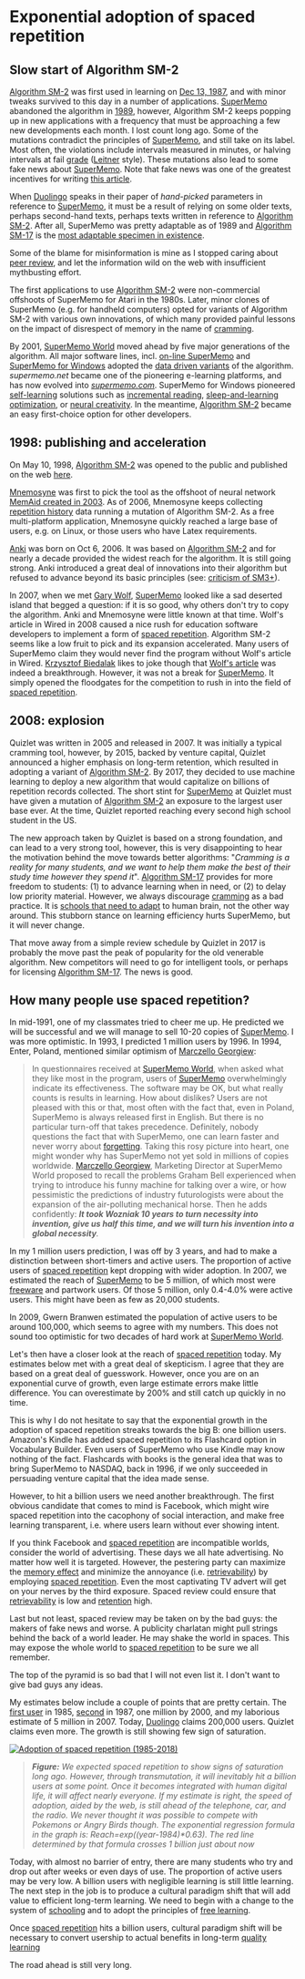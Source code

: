 # Exponential adoption of spaced repetition

## Slow start of Algorithm SM-2

[Algorithm SM-2](https://supermemo.guru/wiki/Algorithm_SM-2) was first used in learning on [Dec 13, 1987](https://supermemo.guru/wiki/SuperMemo_1.0_for_DOS_(1987)), and with minor tweaks survived to this day in a number of applications. [SuperMemo](https://supermemo.guru/wiki/SuperMemo) abandoned the algorithm in [1989](https://supermemo.guru/wiki/First_adaptable_spaced_repetition_algorithm:_Algorithm_SM-4), however, Algorithm SM-2 keeps popping up in new applications with a frequency that must be approaching a few new developments each month. I lost count long ago. Some of the mutations contradict the principles of [SuperMemo](https://supermemo.guru/wiki/SuperMemo), and still take on its label. Most often, the violations include intervals measured in minutes, or halving intervals at fail [grade](https://supermemo.guru/wiki/Grade) ([Leitner](https://supermemo.guru/wiki/Leitner_system) style). These mutations also lead to some fake news about [SuperMemo](https://supermemo.guru/wiki/SuperMemo). Note that fake news was one of the greatest incentives for writing [this article](https://supermemo.guru/wiki/History_of_spaced_repetition).

When [Duolingo](https://supermemo.guru/wiki/Duolingo) speaks in their paper of *hand-picked* parameters in reference to [SuperMemo](https://supermemo.guru/wiki/SuperMemo), it must be a result of relying on some older texts, perhaps second-hand texts, perhaps texts written in reference to [Algorithm SM-2](https://supermemo.guru/wiki/Algorithm_SM-2). After all, SuperMemo was pretty adaptable as of 1989 and [Algorithm SM-17](https://supermemo.guru/wiki/Algorithm_SM-17) is the [most adaptable specimen in existence](https://supermemo.guru/wiki/Universal_metric_for_cross-comparison_of_spaced_repetition_algorithms).

Some of the blame for misinformation is mine as I stopped caring about [peer review](https://supermemo.guru/wiki/Peer_review), and let the information wild on the web with insufficient mythbusting effort.

The first applications to use [Algorithm SM-2](https://supermemo.guru/wiki/Algorithm_SM-2) were non-commercial offshoots of SuperMemo for Atari in the 1980s. Later, minor clones of SuperMemo (e.g. for handheld computers) opted for variants of Algorithm SM-2 with various own innovations, of which many provided painful lessons on the impact of disrespect of memory in the name of [cramming](https://supermemo.guru/wiki/Cramming).

By 2001, [SuperMemo World](https://supermemo.guru/wiki/SuperMemo_World) moved ahead by five major generations of the algorithm. All major software lines, incl. [on-line SuperMemo](https://supermemo.guru/wiki/SuperMemo.com) and [SuperMemo for Windows](https://supermemo.guru/wiki/SuperMemo_for_Windows) adopted the [data driven variants](https://supermemo.guru/wiki/First_data-driven_spaced_repetition_algorithm:_Algorithm_SM-8) of the algorithm. *supermemo.net* became one of the pioneering e-learning platforms, and has now evolved into [*supermemo.com*](https://supermemo.com/). SuperMemo for Windows pioneered [self-learning](https://supermemo.guru/wiki/Self-learning) solutions such as [incremental reading](https://supermemo.guru/wiki/Incremental_reading), [sleep-and-learning optimization](https://supermemo.guru/wiki/SleepChart), or [neural creativity](https://supermemo.guru/wiki/Neural_creativity). In the meantime, [Algorithm SM-2](https://supermemo.guru/wiki/Algorithm_SM-2) became an easy first-choice option for other developers.

## 1998: publishing and acceleration

On May 10, 1998, [Algorithm SM-2](https://supermemo.guru/wiki/Algorithm_SM-2) was opened to the public and published on the web [here](https://www.supermemo.com/english/ol/sm2.htm).

[Mnemosyne](https://supermemo.guru/wiki/Mnemosyne) was first to pick the tool as the offshoot of neural network [MemAid created in 2003](https://supermemo.guru/wiki/Neural_networks_in_spaced_repetition#David_Calinski_and_FullRecall). As of 2006, Mnemosyne keeps collecting [repetition history](https://supermemo.guru/wiki/Repetition_history) data running a mutation of Algorithm SM-2. As a free multi-platform application, Mnemosyne quickly reached a large base of users, e.g. on Linux, or those users who have Latex requirements.

[Anki](https://supermemo.guru/wiki/Anki) was born on Oct 6, 2006. It was based on [Algorithm SM-2](https://supermemo.guru/wiki/Algorithm_SM-2) and for nearly a decade provided the widest reach for the algorithm. It is still going strong. Anki introduced a great deal of innovations into their algorithm but refused to advance beyond its basic principles (see: [criticism of SM3+](https://supermemo.guru/wiki/First_fast-converging_spaced_repetition_algorithm:_Algorithm_SM-5#Criticism_of_Algorithm_SM-5)).

In 2007, when we met [Gary Wolf](https://supermemo.guru/wiki/Gary_Wolf), [SuperMemo](https://supermemo.guru/wiki/SuperMemo) looked like a sad deserted island that begged a question: if it is so good, why others don't try to copy the algorithm. Anki and Mnemosyne were little known at that time. Wolf's article in Wired in 2008 caused a nice rush for education software developers to implement a form of [spaced repetition](https://supermemo.guru/wiki/Spaced_repetition). Algorithm SM-2 seems like a low fruit to pick and its expansion accelerated. Many users of SuperMemo claim they would never find the program without Wolf's article in Wired. [Krzysztof Biedalak](https://supermemo.guru/wiki/Krzysztof_Biedalak) likes to joke though that [Wolf's article](https://supermemo.guru/wiki/Gary_Wolf) was indeed a breakthrough. However, it was not a break for [SuperMemo](https://supermemo.guru/wiki/SuperMemo). It simply opened the floodgates for the competition to rush in into the field of [spaced repetition](https://supermemo.guru/wiki/Spaced_repetition).

## 2008: explosion

Quizlet was written in 2005 and released in 2007. It was initially a typical cramming tool, however, by 2015, backed by venture capital, Quizlet announced a higher emphasis on long-term retention, which resulted in adopting a variant of [Algorithm SM-2](https://supermemo.guru/wiki/Algorithm_SM-2). By 2017, they decided to use machine learning to deploy a new algorithm that would capitalize on billions of repetition records collected. The short stint for [SuperMemo](https://supermemo.guru/wiki/SuperMemo) at Quizlet must have given a mutation of [Algorithm SM-2](https://supermemo.guru/wiki/Algorithm_SM-2) an exposure to the largest user base ever. At the time, Quizlet reported reaching every second high school student in the US.

The new approach taken by Quizlet is based on a strong foundation, and can lead to a very strong tool, however, this is very disappointing to hear the motivation behind the move towards better algorithms: "*Cramming is a reality for many students, and we want to help them make the best of their study time however they spend it*". [Algorithm SM-17](https://supermemo.guru/wiki/Algorithm_SM-17) provides for more freedom to students: (1) to advance learning when in need, or (2) to delay low priority material. However, we always discourage [cramming](https://supermemo.guru/wiki/Cramming) as a bad practice. It is [schools that need to adapt](https://supermemo.guru/wiki/Reform) to human brain, not the other way around. This stubborn stance on learning efficiency hurts SuperMemo, but it will never change.

That move away from a simple review schedule by Quizlet in 2017 is probably the move past the peak of popularity for the old venerable algorithm. New competitors will need to go for intelligent tools, or perhaps for licensing [Algorithm SM-17](https://supermemo.guru/wiki/Algorithm_SM-17). The news is good.

## How many people use spaced repetition?

In mid-1991, one of my classmates tried to cheer me up. He predicted we will be successful and we will manage to sell 10-20 copies of [SuperMemo](https://supermemo.guru/wiki/SuperMemo). I was more optimistic. In 1993, I predicted 1 million users by 1996. In 1994, Enter, Poland, mentioned similar optimism of [Marczello Georgiew](https://supermemo.guru/wiki/Marczello_Georgiew):

> In questionnaires received at [SuperMemo World](https://supermemo.guru/wiki/SuperMemo_World), when asked what they like most in the program, users of [SuperMemo](https://supermemo.guru/wiki/SuperMemo) overwhelmingly indicate its effectiveness. The software may be OK, but what really counts is results in learning. How about dislikes? Users are not pleased with this or that, most often with the fact that, even in Poland, SuperMemo is always released first in English. But there is no particular turn-off that takes precedence. Definitely, nobody questions the fact that with SuperMemo, one can learn faster and never worry about [forgetting](https://supermemo.guru/wiki/Forgetting). Taking this rosy picture into heart, one might wonder why has SuperMemo not yet sold in millions of copies worldwide. [Marczello Georgiew](https://supermemo.guru/wiki/Marczello_Georgiew), Marketing Director at SuperMemo World proposed to recall the problems Graham Bell experienced when trying to introduce his funny machine for talking over a wire, or how pessimistic the predictions of industry futurologists were about the expansion of the air-polluting mechanical horse. Then he adds confidently: ***It took Wozniak 10 years to turn necessity into invention, give us half this time, and we will turn his invention into a global necessity**.*

In my 1 million users prediction, I was off by 3 years, and had to make a distinction between short-timers and active users. The proportion of active users of [spaced repetition](https://supermemo.guru/wiki/Spaced_repetition) kept dropping with wider adoption. In 2007, we estimated the reach of [SuperMemo](https://supermemo.guru/wiki/SuperMemo) to be 5 million, of which most were [freeware](https://supermemo.guru/wiki/SuperMemo_freeware) and partwork users. Of those 5 million, only 0.4-4.0% were active users. This might have been as few as 20,000 students.

In 2009, Gwern Branwen estimated the population of active users to be around 100,000, which seems to agree with my numbers. This does not sound too optimistic for two decades of hard work at [SuperMemo World](https://supermemo.guru/wiki/SuperMemo_World).

Let's then have a closer look at the reach of [spaced repetition](https://supermemo.guru/wiki/Spaced_repetition) today. My estimates below met with a great deal of skepticism. I agree that they are based on a great deal of guesswork. However, once you are on an exponential curve of growth, even large estimate errors make little difference. You can overestimate by 200% and still catch up quickly in no time.

This is why I do not hesitate to say that the exponential growth in the adoption of spaced repetition streaks towards the big B: one billion users. Amazon's Kindle has added spaced repetition to its Flashcard option in Vocabulary Builder. Even users of SuperMemo who use Kindle may know nothing of the fact. Flashcards with books is the general idea that was to bring SuperMemo to NASDAQ, back in 1996, if we only succeeded in persuading venture capital that the idea made sense.

However, to hit a billion users we need another breakthrough. The first obvious candidate that comes to mind is Facebook, which might wire spaced repetition into the cacophony of social interaction, and make free learning transparent, i.e. where users learn without ever showing intent.

If you think Facebook and [spaced repetition](https://supermemo.guru/wiki/Spaced_repetition) are incompatible worlds, consider the world of advertising. These days we all hate advertising. No matter how well it is targeted. However, the pestering party can maximize the [memory effect](https://supermemo.guru/wiki/Stability) and minimize the annoyance (i.e. [retrievability](https://supermemo.guru/wiki/Retrievability)) by employing [spaced repetition](https://supermemo.guru/wiki/Spaced_repetition). Even the most captivating TV advert will get on your nerves by the third exposure. Spaced review could ensure that [retrievability](https://supermemo.guru/wiki/Retrievability) is low and [retention](https://supermemo.guru/wiki/Retention) high.

Last but not least, spaced review may be taken on by the bad guys: the makers of fake news and worse. A publicity charlatan might pull strings behind the back of a world leader. He may shake the world in spaces. This may expose the whole world to [spaced repetition](https://supermemo.guru/wiki/Spaced_repetition) to be sure we all remember.

The top of the pyramid is so bad that I will not even list it. I don't want to give bad guys any ideas.

My estimates below include a couple of points that are pretty certain. The [first user](https://supermemo.guru/wiki/Piotr_Wozniak) in 1985, [second](https://supermemo.guru/wiki/Mike_Kubiak) in 1987, one million by 2000, and my laborious estimate of 5 million in 2007. Today, [Duolingo](https://supermemo.guru/wiki/Duolingo) claims 200,000 users. Quizlet claims even more. The growth is still showing few sign of saturation.

[![Adoption of spaced repetition (1985-2018)](https://supermemo.guru/images/thumb/9/9a/Adoption_of_spaced_repetition_%281985-2018%29.png/800px-Adoption_of_spaced_repetition_%281985-2018%29.png)](https://supermemo.guru/wiki/File:Adoption_of_spaced_repetition_(1985-2018).png)

> ***Figure:** We expected spaced repetition to show signs of saturation long ago. However, through transmutation, it will inevitably hit a billion users at some point. Once it becomes integrated with human digital life, it will affect nearly everyone. If my estimate is right, the speed of adoption, aided by the web, is still ahead of the telephone, car, and the radio. We never thought it was possible to compete with Pokemons or Angry Birds though. The exponential regression formula in the graph is: Reach=exp((year-1984)\*0.63). The red line determined by that formula crosses 1 billion just about now*

Today, with almost no barrier of entry, there are many students who try and drop out after weeks or even days of use. The proportion of active users may be very low. A billion users with negligible learning is still little learning. The next step in the job is to produce a cultural paradigm shift that will add value to efficient long-term learning. We need to begin with a change to the system of [schooling](https://supermemo.guru/wiki/Schooling) and to adopt the principles of [free learning](https://supermemo.guru/wiki/Free_learning).

Once [spaced repetition](https://supermemo.guru/wiki/Spaced_repetition) hits a billion users, cultural paradigm shift will be necessary to convert usership to actual benefits in long-term [quality learning](https://supermemo.guru/wiki/Pleasure_of_learning)

The road ahead is still very long.